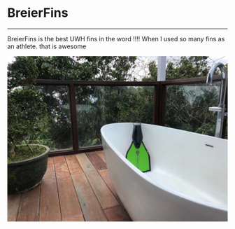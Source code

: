 # BreierFins 
------
BreierFins is the best UWH fins in the word !!!!
When I used so many fins as an athlete.
that is awesome



![n.jpeg](img/n.jpeg)